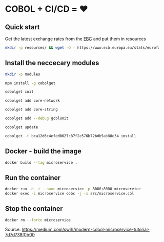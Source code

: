 # COBOL + CI/CD = ❤️

## Quick start

Get the latest exchange rates from the [EBC](https://www.ecb.europa.eu/stats/policy_and_exchange_rates/euro_reference_exchange_rates/html/index.en.html) and put them in resources

```bash
mkdir -p resources/ && wget -O - https://www.ecb.europa.eu/stats/eurofxref/eurofxref.zip?... | unzip -d resources/ -
```


## Install the neccecary modules
```bash
mkdir -p modules

npm install -g cobolget

cobolget init

cobolget add core-network

cobolget add core-string

cobolget add --debug gcblunit

cobolget update

cobolget -t bca12d6c4efed0627c87f2e576b72bdb5ab88e34 install
```

## Docker - build the image
```bash
docker build --tag microservice .
```

## Run the container
```bash
docker run -d -i --name microservice -p 8000:8000 microservice
docker exec -i microservice cobc -j -x src/microservice.cbl
```

## Stop the container
```bash
docker rm --force microservice
```


Source: https://medium.com/swlh/modern-cobol-microservice-tutorial-7d7d738f0b00